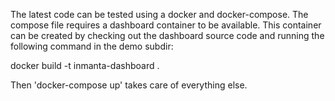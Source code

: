 The latest code can be tested using a docker and docker-compose. The compose file requires a 
dashboard container to be available. This container can be created by checking out the 
dashboard source code and running the following command in the demo subdir:

docker build -t inmanta-dashboard .

Then 'docker-compose up' takes care of everything else.
